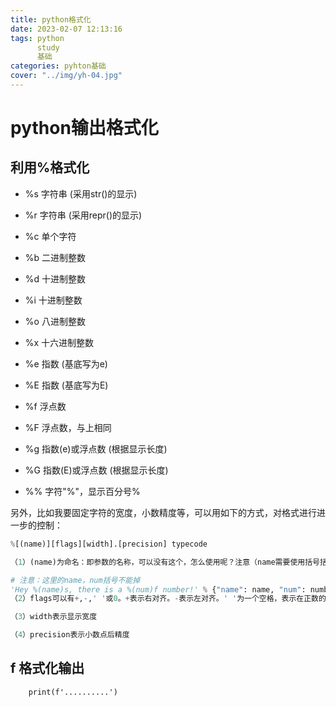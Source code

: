 ```yaml
---
title: python格式化
date: 2023-02-07 12:13:16
tags: python
      study
      基础
categories: pyhton基础
cover: "../img/yh-04.jpg"
---
```

# python输出格式化
## 利用%格式化

+ %s    字符串 (采用str()的显示)

+ %r    字符串 (采用repr()的显示)

+ %c    单个字符

+ %b    二进制整数

+ %d    十进制整数

+ %i    十进制整数

+ %o    八进制整数

+ %x    十六进制整数

+ %e    指数 (基底写为e)

+ %E    指数 (基底写为E)

+ %f    浮点数

+ %F    浮点数，与上相同

+ %g    指数(e)或浮点数 (根据显示长度)

+ %G    指数(E)或浮点数 (根据显示长度)

+ %%    字符"%"，显示百分号%

另外，比如我要固定字符的宽度，小数精度等，可以用如下的方式，对格式进行进一步的控制：
```python
%[(name)][flags][width].[precision] typecode

（1）(name)为命名：即参数的名称，可以没有这个，怎么使用呢？注意（name需要使用括号括起来哦！！！）

# 注意：这里的name，num括号不能掉
'Hey %(name)s, there is a %(num)f number!' % {"name": name, "num": number }
（2）flags可以有+,-,' '或0。+表示右对齐。-表示左对齐。' '为一个空格，表示在正数的左侧填充一个空格，从而与负数对齐。0表示左侧使用0填充。

（3）width表示显示宽度

（4）precision表示小数点后精度
```
## f 格式化输出
        print(f'..........')
